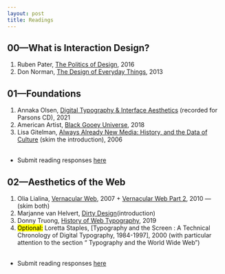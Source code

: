 ```yaml
---
layout: post
title: Readings
---
```


## 00—What is Interaction Design?
1. Ruben Pater, [The Politics of Design](http://www.untold-stories.net/?p=The-Politics-of-Design), 2016 
2. Don Norman, [The Design of Everyday Things](https://web.media.mit.edu/~ascii/papers/norman_chapter1_2013.pdf), 2013


## 01—Foundations
1.  Annaka Olsen, [Digital Typography & Interface Aesthetics](https://vimeo.com/amtparsons/review/507335385/ae7e1387ec) (recorded for Parsons CD), 2021
2. American Artist, [Black Gooey Universe](https://unbag.net/end/black-gooey-universe/), 2018 
3. Lisa Gitelman, [Always Already New Media: History, and the Data of Culture](https://www.mediastudies.asia/wp-content/uploads/2016/10/Gitelman-Always-Already-New-Intro-excerpts.pdf) (skim the introduction), 2006 <br><br>
- Submit reading responses [here](https://docs.google.com/document/d/1zp0CmThBfNv7nspoN9clikp86TO3blp8oSBTKPjJ4Jg)

## 02—Aesthetics of the Web
1.  Olia Lialina, [Vernacular Web](http://art.teleportacia.org/observation/vernacular/), 2007 + [Vernacular Web Part 2](http://contemporary-home-computing.org/vernacular-web-2/), 2010 — (skim both)
2. Marjanne van Helvert, [Dirty Design](https://dirty-design.net/dirtydesign.html)(introduction) 
3. Donny Truong, [History of Web Typography](https://prowebtype.com/history/), 2019
4. <mark>Optional:</mark> Loretta Staples, [Typography and the Screen : A Technical Chronology of Digital Typography, 1984-1997], 2000 (with particular attention to the section “ Typography and the World Wide Web”)<br><br>
- Submit reading responses [here](https://docs.google.com/document/d/1zp0CmThBfNv7nspoN9clikp86TO3blp8oSBTKPjJ4Jg)

 
 

